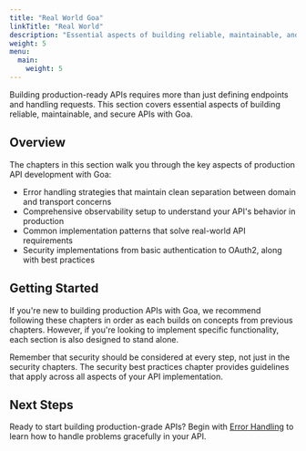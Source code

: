 ```yaml
---
title: "Real World Goa"
linkTitle: "Real World"
description: "Essential aspects of building reliable, maintainable, and secure APIs with Goa in production environments"
weight: 5
menu:
  main:
    weight: 5
---
```


Building production-ready APIs requires more than just defining endpoints and 
handling requests. This section covers essential aspects of building reliable, 
maintainable, and secure APIs with Goa.

## Overview

The chapters in this section walk you through the key aspects of production API 
development with Goa:

- Error handling strategies that maintain clean separation between domain and 
  transport concerns
- Comprehensive observability setup to understand your API's behavior in production
- Common implementation patterns that solve real-world API requirements
- Security implementations from basic authentication to OAuth2, along with best 
  practices

## Getting Started

If you're new to building production APIs with Goa, we recommend following these 
chapters in order as each builds on concepts from previous chapters. However, if 
you're looking to implement specific functionality, each section is also designed to 
stand alone.

Remember that security should be considered at every step, not just in the security 
chapters. The security best practices chapter provides guidelines that apply across 
all aspects of your API implementation.

## Next Steps

Ready to start building production-grade APIs? Begin with
[Error Handling](./1-error-handling/) to learn how to handle problems gracefully
in your API.